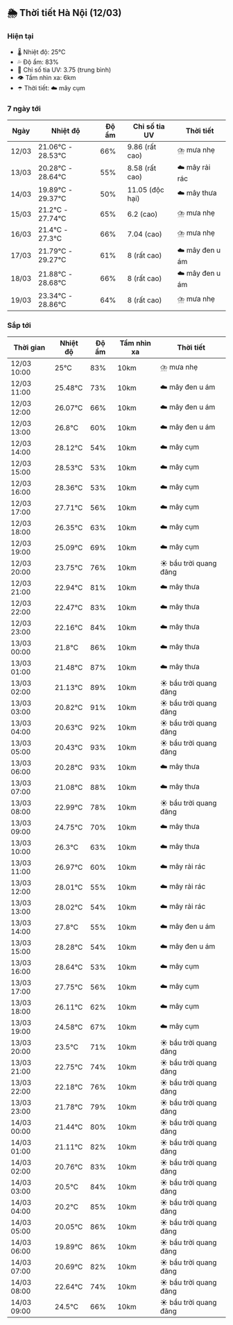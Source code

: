 ## 🌦️ Thời tiết Hà Nội (12/03)

### Hiện tại

- 🌡️ Nhiệt độ: 25℃
- 💦 Độ ẩm: 83%
- 🌟 Chỉ số tia UV: 3.75 (trung bình)
- 👁️ Tầm nhìn xa: 6km
- ☂️ Thời tiết: ☁️ mây cụm

### 7 ngày tới

| Ngày | Nhiệt độ | Độ ẩm | Chỉ số tia UV | Thời tiết |
| --- | --- | --- | --- | --- |
| 12/03 | 21.06℃ - 28.53℃ | 66% | 9.86 (rất cao) | ⛈️ mưa nhẹ |
| 13/03 | 20.28℃ - 28.64℃ | 55% | 8.58 (rất cao) | ☁️ mây rải rác |
| 14/03 | 19.89℃ - 29.37℃ | 50% | 11.05 (độc hại) | ☁️ mây thưa |
| 15/03 | 21.2℃ - 27.74℃ | 65% | 6.2 (cao) | ⛈️ mưa nhẹ |
| 16/03 | 21.4℃ - 27.3℃ | 66% | 7.04 (cao) | ⛈️ mưa nhẹ |
| 17/03 | 21.79℃ - 29.27℃ | 61% | 8 (rất cao) | ☁️ mây đen u ám |
| 18/03 | 21.88℃ - 28.68℃ | 66% | 8 (rất cao) | ☁️ mây đen u ám |
| 19/03 | 23.34℃ - 28.86℃ | 64% | 8 (rất cao) | ⛈️ mưa nhẹ |

### Sắp tới

| Thời gian | Nhiệt độ | Độ ẩm | Tầm nhìn xa | Thời tiết |
| --- | --- | --- | --- | --- |
| 12/03 10:00 | 25℃ | 83% | 10km | ⛈️ mưa nhẹ |
| 12/03 11:00 | 25.48℃ | 73% | 10km | ☁️ mây đen u ám |
| 12/03 12:00 | 26.07℃ | 66% | 10km | ☁️ mây đen u ám |
| 12/03 13:00 | 26.8℃ | 60% | 10km | ☁️ mây đen u ám |
| 12/03 14:00 | 28.12℃ | 54% | 10km | ☁️ mây cụm |
| 12/03 15:00 | 28.53℃ | 53% | 10km | ☁️ mây cụm |
| 12/03 16:00 | 28.36℃ | 53% | 10km | ☁️ mây cụm |
| 12/03 17:00 | 27.71℃ | 56% | 10km | ☁️ mây cụm |
| 12/03 18:00 | 26.35℃ | 63% | 10km | ☁️ mây cụm |
| 12/03 19:00 | 25.09℃ | 69% | 10km | ☁️ mây cụm |
| 12/03 20:00 | 23.75℃ | 76% | 10km | ☀️ bầu trời quang đãng |
| 12/03 21:00 | 22.94℃ | 81% | 10km | ☁️ mây thưa |
| 12/03 22:00 | 22.47℃ | 83% | 10km | ☁️ mây thưa |
| 12/03 23:00 | 22.16℃ | 84% | 10km | ☁️ mây thưa |
| 13/03 00:00 | 21.8℃ | 86% | 10km | ☁️ mây thưa |
| 13/03 01:00 | 21.48℃ | 87% | 10km | ☁️ mây thưa |
| 13/03 02:00 | 21.13℃ | 89% | 10km | ☀️ bầu trời quang đãng |
| 13/03 03:00 | 20.82℃ | 91% | 10km | ☀️ bầu trời quang đãng |
| 13/03 04:00 | 20.63℃ | 92% | 10km | ☀️ bầu trời quang đãng |
| 13/03 05:00 | 20.43℃ | 93% | 10km | ☀️ bầu trời quang đãng |
| 13/03 06:00 | 20.28℃ | 93% | 10km | ☁️ mây thưa |
| 13/03 07:00 | 21.08℃ | 88% | 10km | ☁️ mây thưa |
| 13/03 08:00 | 22.99℃ | 78% | 10km | ☀️ bầu trời quang đãng |
| 13/03 09:00 | 24.75℃ | 70% | 10km | ☁️ mây thưa |
| 13/03 10:00 | 26.3℃ | 63% | 10km | ☁️ mây thưa |
| 13/03 11:00 | 26.97℃ | 60% | 10km | ☁️ mây rải rác |
| 13/03 12:00 | 28.01℃ | 55% | 10km | ☁️ mây rải rác |
| 13/03 13:00 | 28.02℃ | 54% | 10km | ☁️ mây rải rác |
| 13/03 14:00 | 27.8℃ | 55% | 10km | ☁️ mây đen u ám |
| 13/03 15:00 | 28.28℃ | 54% | 10km | ☁️ mây đen u ám |
| 13/03 16:00 | 28.64℃ | 53% | 10km | ☁️ mây cụm |
| 13/03 17:00 | 27.75℃ | 56% | 10km | ☁️ mây cụm |
| 13/03 18:00 | 26.11℃ | 62% | 10km | ☁️ mây cụm |
| 13/03 19:00 | 24.58℃ | 67% | 10km | ☁️ mây cụm |
| 13/03 20:00 | 23.5℃ | 71% | 10km | ☀️ bầu trời quang đãng |
| 13/03 21:00 | 22.75℃ | 74% | 10km | ☀️ bầu trời quang đãng |
| 13/03 22:00 | 22.18℃ | 76% | 10km | ☀️ bầu trời quang đãng |
| 13/03 23:00 | 21.78℃ | 79% | 10km | ☀️ bầu trời quang đãng |
| 14/03 00:00 | 21.44℃ | 80% | 10km | ☀️ bầu trời quang đãng |
| 14/03 01:00 | 21.11℃ | 82% | 10km | ☀️ bầu trời quang đãng |
| 14/03 02:00 | 20.76℃ | 83% | 10km | ☀️ bầu trời quang đãng |
| 14/03 03:00 | 20.5℃ | 84% | 10km | ☀️ bầu trời quang đãng |
| 14/03 04:00 | 20.2℃ | 85% | 10km | ☀️ bầu trời quang đãng |
| 14/03 05:00 | 20.05℃ | 86% | 10km | ☀️ bầu trời quang đãng |
| 14/03 06:00 | 19.89℃ | 86% | 10km | ☀️ bầu trời quang đãng |
| 14/03 07:00 | 20.69℃ | 82% | 10km | ☀️ bầu trời quang đãng |
| 14/03 08:00 | 22.64℃ | 74% | 10km | ☀️ bầu trời quang đãng |
| 14/03 09:00 | 24.5℃ | 66% | 10km | ☀️ bầu trời quang đãng |
